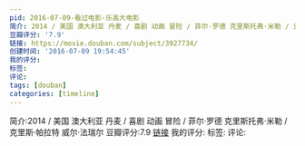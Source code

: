 ```yaml
---
pid: 2016-07-09-看过电影-乐高大电影
简介: 2014 / 美国 澳大利亚 丹麦 / 喜剧 动画 冒险 / 菲尔·罗德 克里斯托弗·米勒 / 克里斯·帕拉特 威尔·法瑞尔
豆瓣评分: '7.9'
链接: https://movie.douban.com/subject/3927734/
创建时间: '2016-07-09 19:54:45'
我的评分:
标签:
评论:
tags: [douban]
categories: [timeline]
---
```

简介:2014 / 美国 澳大利亚 丹麦 / 喜剧 动画 冒险 / 菲尔·罗德 克里斯托弗·米勒 / 克里斯·帕拉特 威尔·法瑞尔
豆瓣评分:7.9
[链接](https://movie.douban.com/subject/3927734/)
我的评分:
标签:
评论:

